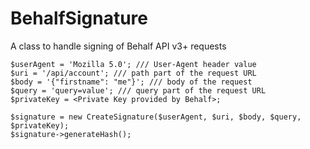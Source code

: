 # BehalfSignature

A class to handle signing of Behalf API v3+ requests

```
$userAgent = 'Mozilla 5.0'; /// User-Agent header value
$uri = '/api/account'; /// path part of the request URL
$body = '{"firstname": "me"}'; /// body of the request
$query = 'query=value'; /// query part of the request URL
$privateKey = <Private Key provided by Behalf>;

$signature = new CreateSignature($userAgent, $uri, $body, $query, $privateKey);
$signature->generateHash();
```

